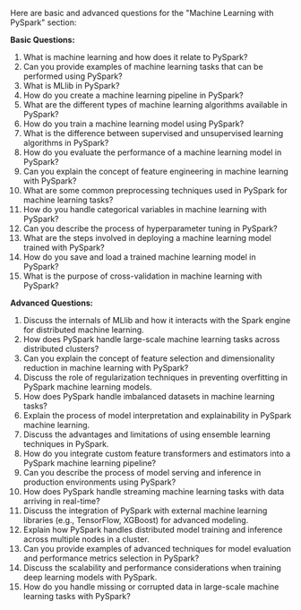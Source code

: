 Here are basic and advanced questions for the "Machine Learning with PySpark" section:

**Basic Questions:**

1. What is machine learning and how does it relate to PySpark?
2. Can you provide examples of machine learning tasks that can be performed using PySpark?
3. What is MLlib in PySpark?
4. How do you create a machine learning pipeline in PySpark?
5. What are the different types of machine learning algorithms available in PySpark?
6. How do you train a machine learning model using PySpark?
7. What is the difference between supervised and unsupervised learning algorithms in PySpark?
8. How do you evaluate the performance of a machine learning model in PySpark?
9. Can you explain the concept of feature engineering in machine learning with PySpark?
10. What are some common preprocessing techniques used in PySpark for machine learning tasks?
11. How do you handle categorical variables in machine learning with PySpark?
12. Can you describe the process of hyperparameter tuning in PySpark?
13. What are the steps involved in deploying a machine learning model trained with PySpark?
14. How do you save and load a trained machine learning model in PySpark?
15. What is the purpose of cross-validation in machine learning with PySpark?

**Advanced Questions:**

1. Discuss the internals of MLlib and how it interacts with the Spark engine for distributed machine learning.
2. How does PySpark handle large-scale machine learning tasks across distributed clusters?
3. Can you explain the concept of feature selection and dimensionality reduction in machine learning with PySpark?
4. Discuss the role of regularization techniques in preventing overfitting in PySpark machine learning models.
5. How does PySpark handle imbalanced datasets in machine learning tasks?
6. Explain the process of model interpretation and explainability in PySpark machine learning.
7. Discuss the advantages and limitations of using ensemble learning techniques in PySpark.
8. How do you integrate custom feature transformers and estimators into a PySpark machine learning pipeline?
9. Can you describe the process of model serving and inference in production environments using PySpark?
10. How does PySpark handle streaming machine learning tasks with data arriving in real-time?
11. Discuss the integration of PySpark with external machine learning libraries (e.g., TensorFlow, XGBoost) for advanced modeling.
12. Explain how PySpark handles distributed model training and inference across multiple nodes in a cluster.
13. Can you provide examples of advanced techniques for model evaluation and performance metrics selection in PySpark?
14. Discuss the scalability and performance considerations when training deep learning models with PySpark.
15. How do you handle missing or corrupted data in large-scale machine learning tasks with PySpark?

